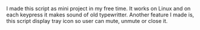 I made this script as mini project in my free time. It works on Linux and on each keypress it makes sound of old typewritter.
Another feature I made is, this script display tray icon so user can mute, unmute or close it.
